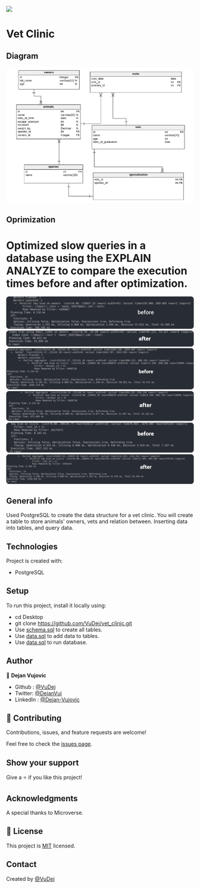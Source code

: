 ![](https://img.shields.io/badge/Microverse-blueviolet)

# Vet Clinic


## Diagram
![Screenshot](img/screenshot.png)

## Oprimization
# Optimized  slow queries in a database using the EXPLAIN ANALYZE to compare the execution times before and after optimization.
![Optimization](img/optimization.png)



## General info
Used PostgreSQL to create the  data structure for a vet clinic. You will create a table to store animals' owners, vets and relation between. Inserting data into tables, and query data.

 ## Technologies
Project is created with:
* PostgreSQL

## Setup
To run this project, install it locally using:
- cd Desktop
- git clone https://github.com/VuDej/vet_clinic.git
- Use  [schema.sql](./schema.sql) to create all tables.
- Use [data.sql](./data.sql) to add data to tables.
- Use [data.sql](./data.sql) to run database.

## Author

👤 **Dejan Vujovic**

- Github : [@VuDej](https://github.com/VuDej)
- Twitter: [@DejanVuj](https://twitter.com/DejanVuj)
- LinkedIn : [@Dejan-Vujovic](https://www.linkedin.com/in/dejan-vujovic-5a0672225/)



## 🤝 Contributing

Contributions, issues, and feature requests are welcome!

Feel free to check the [issues page](https://github.com/VuDej/vet_clinic/issues/1).

## Show your support

Give a ⭐️ if you like this project!

## Acknowledgments

A special thanks to Microverse.

## 📝 License

This project is [MIT](LICENSE) licensed.

## Contact
Created by [@VuDej](https://github.com/VuDej)
